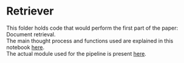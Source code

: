 # Retriever
This folder holds code that would perform the first part of the paper: Document retrieval.  
The main thought process and functions used are explained in this notebook [here](Document-Retrieval.ipynb).  
The actual module used for the pipeline is present [here](retriever.py).